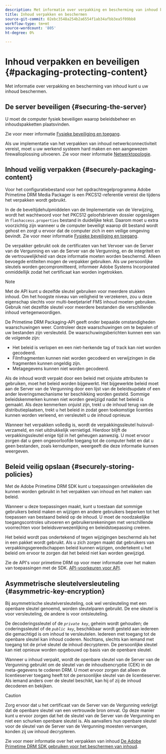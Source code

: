 ```yaml
---
description: Met informatie over verpakking en bescherming van inhoud kunt u uw inhoud beschermen.
title: Inhoud verpakken en beschermen
source-git-commit: 02ebc3548a254b2a6554f1ab34afbb3ea5f09bb8
workflow-type: tm+mt
source-wordcount: '805'
ht-degree: 0%

---
```


# Inhoud verpakken en beveiligen {#packaging-protecting-content}

Met informatie over verpakking en bescherming van inhoud kunt u uw inhoud beschermen.

## De server beveiligen {#securing-the-server}

U moet de computer fysiek beveiligen waarop beleidsbeheer en inhoudspakketten plaatsvinden.

Zie voor meer informatie [Fysieke beveiliging en toegang](../../secure-deployment-guidelines/physical-sec-and-access.md).

Als uw implementatie van het verpakken van inhoud netwerkconnectiviteit vereist, moet u uw werkend systeem hard maken en een aangewezen firewalloplossing uitvoeren. Zie voor meer informatie [Netwerktopologie](../../secure-deployment-guidelines/overview/network-topology.md).

## Inhoud veilig verpakken {#securely-packaging-content}

Voor het configuratiebestand voor het opdrachtregelprogramma Adobe Primetime DRM Media Packager is een PKCS12-referentie vereist die tijdens het verpakken wordt gebruikt.

In de de beveltijdehulpmiddelen van de Implementatie van de Verwijzing, wordt het wachtwoord voor het PKCS12 geloofsbrieven dossier opgeslagen in `flashaccess.properties` bestand in duidelijke tekst. Daarom moet u extra voorzichtig zijn wanneer u de computer beveiligt waarop dit bestand wordt gehost en zorgt u ervoor dat de computer zich in een veilige omgeving bevindt. Zie voor meer informatie [Fysieke beveiliging en toegang](../../secure-deployment-guidelines/physical-sec-and-access.md).

De verpakker gebruikt ook de certificaten van het Vervoer van de Server van de Vergunning en van de Server van de Vergunning, en de integriteit en de vertrouwelijkheid van deze informatie moeten worden beschermd. Alleen bevoegde entiteiten mogen de verpakker gebruiken. Als uw persoonlijke sleutels worden gecompromitteerd, informeer Adobe Systems Incorporated onmiddellijk zodat het certificaat kan worden ingetrokken.

>[!NOTE]
>
>Met de API kunt u dezelfde sleutel gebruiken voor meerdere stukken inhoud. Om het hoogste niveau van veiligheid te verzekeren, zou u deze eigenschap slechts voor multi-beetjetarief FMS inhoud moeten gebruiken. Gebruik niet dezelfde sleutel voor meerdere bestanden die verschillende inhoud vertegenwoordigen.

De Primetime DRM Packaging-API geeft onder bepaalde omstandigheden waarschuwingen weer. Controleer deze waarschuwingen om te bepalen of uw bestanden zijn versleuteld. De waarschuwingsberichten kunnen een van de volgende zijn:

* Het beleid is verlopen en een niet-herkende tag of track kan niet worden gecodeerd.
* Filmfragmenten kunnen niet worden gecodeerd en verwijzingen in die fragmenten kunnen ongeldig zijn.
* Metagegevens kunnen niet worden gecodeerd.

Als de inhoud wordt verpakt door een beleid met onjuiste attributen te gebruiken, moet het beleid worden bijgewerkt. Het bijgewerkte beleid moet aan de Server van de Vergunning door een lijst van de beleidsupdate of een ander leveringsmechanisme ter beschikking worden gesteld. Sommige beleidskenmerken kunnen niet worden gewijzigd nadat het beleid is gemaakt. Als deze kenmerken onjuist zijn, trekt u de inhoud terug van de distributieplaatsen, trekt u het beleid in zodat geen toekomstige licenties kunnen worden verleend, en versleutelt u de inhoud opnieuw.

Wanneer het verpakken volledig is, wordt de verpakkingssleutel huisvuil-verzameld, en niet uitdrukkelijk vernietigd. Hierdoor blijft de verpakkingssleutel enige tijd in het geheugen aanwezig. U moet ervoor zorgen dat u geen ongeoorloofde toegang tot de computer hebt en dat u geen bestanden, zoals kerndumpen, weergeeft die deze informatie kunnen weergeven.

## Beleid veilig opslaan {#securely-storing-policies}

Met de Adobe Primetime DRM SDK kunt u toepassingen ontwikkelen die kunnen worden gebruikt in het verpakken van inhoud en het maken van beleid.

Wanneer u deze toepassingen maakt, kunt u toestaan dat sommige gebruikers beleid maken en wijzigen en andere gebruikers beperken tot het toepassen van bestaand beleid op de inhoud. U moet de noodzakelijke toegangscontroles uitvoeren en gebruikersrekeningen met verschillende voorrechten voor beleidsverwezenlijking en beleidstoepassing creëren.

Het beleid wordt pas ondertekend of tegen wijzigingen beschermd als het in een pakket wordt gebruikt. Als u zich zorgen maakt dat gebruikers van verpakkingsgereedschappen beleid kunnen wijzigen, ondertekent u het beleid om ervoor te zorgen dat het beleid niet kan worden gewijzigd.

Zie de API&#39;s voor primetime DRM op voor meer informatie over het maken van toepassingen met de SDK. [API-voorkeuren voor API](https://help.adobe.com/en_US/primetime/api/index.html#api-Adobe_Primetime_API_References).

## Asymmetrische sleutelversleuteling {#asymmetric-key-encryption}

Bij asymmetrische sleutelversleuteling, ook wel versleuteling met een openbare sleutel genoemd, worden sleutelparen gebruikt. De ene sleutel is voor versleuteling, de andere is voor ontsleuteling.

De decoderingssleutel of de *`private key`*, geheim wordt gehouden; de coderingssleutel of de *`public key`*, beschikbaar wordt gesteld aan iedereen die gemachtigd is om inhoud te versleutelen. Iedereen met toegang tot de openbare sleutel kan inhoud coderen. Nochtans, slechts kan iemand met toegang tot de privé sleutel de inhoud decrypteren. De persoonlijke sleutel kan niet opnieuw worden opgebouwd op basis van de openbare sleutel.

Wanneer u inhoud verpakt, wordt de openbare sleutel van de Server van de Vergunning gebruikt om de sleutel van de inhoudsencryptie (CEK) in de meta-gegevens te coderen DRM. U moet ervoor zorgen dat alleen de licentieserver toegang heeft tot de persoonlijke sleutel van de licentieserver. Als iemand anders over de sleutel beschikt, kan hij of zij de inhoud decoderen en bekijken.

>[!CAUTION]
>
>Zorg ervoor dat u het certificaat van de Server van de Vergunning verkrijgt dat de openbare sleutel van een vertrouwde bron omvat. Op deze manier kunt u ervoor zorgen dat het de sleutel van de Server van de Vergunning en niet een schurken openbare sleutel is. Als aanvallers hun openbare sleutel voor de sleutel van de Server van de Vergunning moesten vervangen, konden zij uw inhoud decrypteren.

Zie voor meer informatie over het verpakken van inhoud [De Adobe Primetime DRM SDK gebruiken voor het beschermen van inhoud](https://helpx.adobe.com/content/dam/help/en/primetime/drm/drm_protecting_content.pdf).
